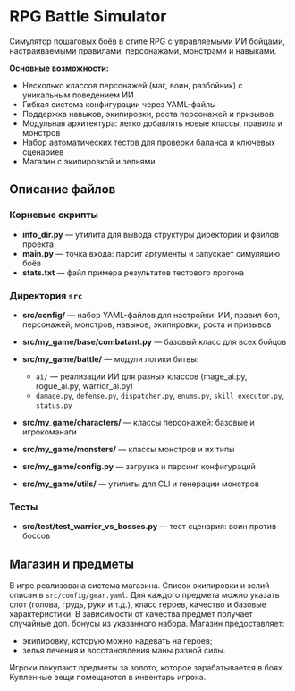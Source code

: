 # RPG Battle Simulator

Симулятор пошаговых боёв в стиле RPG с управляемыми ИИ бойцами, настраиваемыми правилами, персонажами, монстрами и навыками.

**Основные возможности:**

-   Несколько классов персонажей (маг, воин, разбойник) с уникальным поведением ИИ
-   Гибкая система конфигурации через YAML-файлы
-   Поддержка навыков, экипировки, роста персонажей и призывов
-   Модульная архитектура: легко добавлять новые классы, правила и монстров
-   Набор автоматических тестов для проверки баланса и ключевых сценариев
-   Магазин с экипировкой и зельями

## Описание файлов

### Корневые скрипты

-   **info_dir.py** — утилита для вывода структуры директорий и файлов проекта
-   **main.py** — точка входа: парсит аргументы и запускает симуляцию боёв
-   **stats.txt** — файл примера результатов тестового прогона

### Директория `src`

-   **src/config/** — набор YAML-файлов для настройки: ИИ, правил боя, персонажей, монстров, навыков, экипировки, роста и призывов
-   **src/my_game/base/combatant.py** — базовый класс для всех бойцов
-   **src/my_game/battle/** — модули логики битвы:

    -   `ai/` — реализации ИИ для разных классов (mage_ai.py, rogue_ai.py, warrior_ai.py)
    -   `damage.py`, `defense.py`, `dispatcher.py`, `enums.py`, `skill_executor.py`, `status.py`

-   **src/my_game/characters/** — классы персонажей: базовые и игрокоманаги
-   **src/my_game/monsters/** — классы монстров и их типы
-   **src/my_game/config.py** — загрузка и парсинг конфигураций
-   **src/my_game/utils/** — утилиты для CLI и генерации монстров

### Тесты

-   **src/test/test_warrior_vs_bosses.py** — тест сценария: воин против боссов

## Магазин и предметы

В игре реализована система магазина. Список экипировки и зелий описан в
`src/config/gear.yaml`. Для каждого предмета можно указать слот (голова, грудь,
руки и т.д.), класс героев, качество и базовые характеристики. В зависимости от
качества предмет получает случайные доп. бонусы из указанного набора. Магазин
предоставляет:

-   экипировку, которую можно надевать на героев;
-   зелья лечения и восстановления маны разной силы.

Игроки покупают предметы за золото, которое зарабатывается в боях. Купленные
вещи помещаются в инвентарь игрока.
